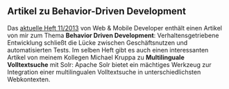 ## Artikel zu Behavior-Driven Development

Das [aktuelle Heft 11/2013](https://web.archive.org/web/20131123015730/http://www.webundmobile.de/Aktuelles-Heft/Inhalt-web-mobile-developer-11-2013-10015.html) von Web & Mobile Developer enthält einen Artikel von mir zum Thema **Behavior Driven Development**: Verhaltensgetriebene Entwicklung schließt die Lücke zwischen Geschäftsnutzen und automatisierten Tests. Im selben Heft gibt es auch einen interessanten Artikel von meinem Kollegen Michael Kruppa zu **Multilinguale Volltextsuche** mit Solr: 
Apache Solr bietet ein mächtiges Werkzeug zur Integration einer multilingualen Volltextsuche in unterschiedlichsten Webkontexten.
